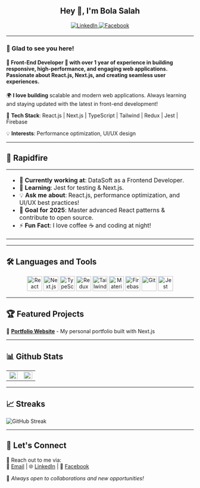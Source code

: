 ## <div align="center">Hey 👋, I'm Bola Salah</div>  


  
<div align="center">
<a href="https://linkedin.com/in/bola-salah" target="_blank">
<img src="https://img.shields.io/badge/linkedin-%231E77B5.svg?&style=for-the-badge&logo=linkedin&logoColor=white" alt="LinkedIn" style="margin-bottom: 5px;" />
</a>
<a href="https://www.facebook.com/Bolasalah99" target="_blank">
<img src="https://img.shields.io/badge/facebook-%232E87FB.svg?&style=for-the-badge&logo=facebook&logoColor=white" alt="Facebook" style="margin-bottom: 5px;" />
</a>  
</div>  

---

### 🚀 Glad to see you here!  
#### 🌟 Front-End Developer 🌟 with over 1 year of experience in building responsive, high-performance, and engaging web applications. Passionate about React.js, Next.js, and creating seamless user experiences.

🌍 **I love building** scalable and modern web applications. Always learning and staying updated with the latest in front-end development!

📌 **Tech Stack**: React.js | Next.js | TypeScript | Tailwind | Redux | Jest | Firebase

💡 **Interests**: Performance optimization, UI/UX design

---

## 🚀 Rapidfire  
<table><tr><td valign="top" width="50%">

- 🔭 **Currently working at**: DataSoft as a Frontend Developer.  
- 🌱 **Learning**: Jest for testing & Next.js.  
- 💡 **Ask me about**: React.js, performance optimization, and UI/UX best practices!  
- 🎯 **Goal for 2025**: Master advanced React patterns & contribute to open source.  
- ⚡ **Fun Fact**: I love coffee ☕ and coding at night!  

</td></tr></table>  

---

## 🛠️ Languages and Tools  
<div align="center">  
<a href="https://reactjs.org/" target="_blank"><img src="https://profilinator.rishav.dev/skills-assets/react-original-wordmark.svg" alt="React" height="40" /></a>  
<a href="https://nextjs.org/" target="_blank"><img src="https://profilinator.rishav.dev/skills-assets/nextjs.png" alt="Next.js" height="40" /></a>  
<a href="https://www.typescriptlang.org/" target="_blank"><img src="https://profilinator.rishav.dev/skills-assets/typescript-original.svg" alt="TypeScript" height="40" /></a>  
<a href="https://redux.js.org/" target="_blank"><img src="https://profilinator.rishav.dev/skills-assets/redux-original.svg" alt="Redux" height="40" /></a>  
<a href="https://tailwindcss.com/" target="_blank"><img src="https://profilinator.rishav.dev/skills-assets/tailwindcss.svg" alt="Tailwind CSS" height="40" /></a>  
<a href="https://mui.com/" target="_blank"><img src="https://profilinator.rishav.dev/skills-assets/mui.png" alt="Material UI" height="40" /></a>  
<a href="https://firebase.google.com/" target="_blank"><img src="https://profilinator.rishav.dev/skills-assets/firebase.png" alt="Firebase" height="40" /></a>  
<a href="https://github.com/" target="_blank"><img src="https://profilinator.rishav.dev/skills-assets/git-scm-icon.svg" alt="Git" height="40" /></a>  
<a href="https://jestjs.io/" target="_blank"><img src="https://profilinator.rishav.dev/skills-assets/jest.png" alt="Jest" height="40" /></a>  
</div>  

---

## 🏆 Featured Projects  
🎨 [**Portfolio Website**](https://github.com/BolaSalah/portfolio) - My personal portfolio built with Next.js  

---

## 📊 Github Stats  
<table><tr><td valign="top" width="50%">
<img src="https://github-readme-stats.vercel.app/api?username=BolaSalah&show_icons=true&count_private=true&hide_border=true&theme=tokyonight" align="left" style="width: 100%" />
</td><td valign="top" width="50%">
<img src="https://github-readme-stats.vercel.app/api/top-langs/?username=BolaSalah&hide_border=true&layout=compact&theme=tokyonight" align="left" style="width: 100%" />
</td></tr></table>  

---

## 📈 Streaks 
![GitHub Streak](https://github-readme-streak-stats.herokuapp.com/?user=BolaSalah&theme=tokyonight&hide_border=true)  

---

## 🤝 Let's Connect  
💬 Reach out to me via:  
📧 [Email](mailto:bolasalah1999@example.com) | 🌐 [LinkedIn](https://linkedin.com/in/bola-salah) | 🔵 [Facebook](https://www.facebook.com/Bolasalah99)

🚀 _Always open to collaborations and new opportunities!_
